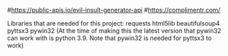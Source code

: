 #https://public-apis.io/evil-insult-generator-api
#https://complimentr.com/

Libraries that are needed for this project:
  requests
  html5lib
  beautifulsoup4
  pyttsx3
  pywin32 (At the time of making this the latest version that pywin32 can work with is python 3.9. Note that pywin32 is needed for pyttsx3 to work)
  

